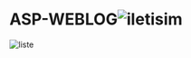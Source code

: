 # ASP-WEBLOG![iletisim](https://github.com/yusufcanyanikci/ASP-WEBLOG/assets/121056717/90f72c4c-1583-48f7-b801-fa1b7c756d58)
![liste](https://github.com/yusufcanyanikci/ASP-WEBLOG/assets/121056717/700a57d6-012f-4a47-b929-c29aabee54ee)
